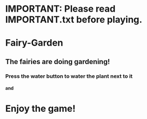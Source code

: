 # IMPORTANT: Please read IMPORTANT.txt before playing.
# Fairy-Garden
## The fairies are doing gardening!
### Press the water button to water the plant next to it
#### and
# Enjoy the game!
